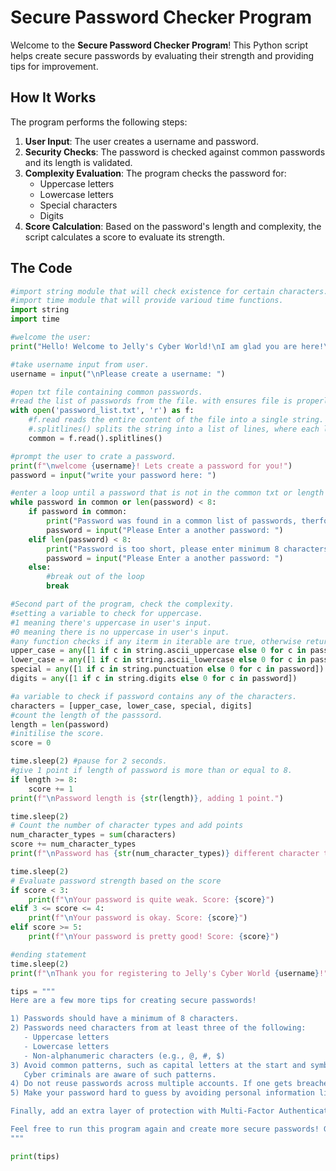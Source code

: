 # Secure Password Checker Program

Welcome to the **Secure Password Checker Program**! This Python script helps create secure passwords by evaluating their strength and providing tips for improvement.

## How It Works

The program performs the following steps:
1. **User Input**: The user creates a username and password.
2. **Security Checks**: The password is checked against common passwords and its length is validated.
3. **Complexity Evaluation**: The program checks the password for:
   - Uppercase letters
   - Lowercase letters
   - Special characters
   - Digits
4. **Score Calculation**: Based on the password's length and complexity, the script calculates a score to evaluate its strength.

## The Code

```python
#import string module that will check existence for certain characters.
#import time module that will provide varioud time functions. 
import string
import time

#welcome the user: 
print("Hello! Welcome to Jelly's Cyber World!\nI am glad you are here!\nBefore you can enter this world, Please a create a username and password!")

#take username input from user. 
username = input("\nPlease create a username: ")

#open txt file containing common passwords. 
#read the list of passwords from the file. with ensures file is properly closed. 
with open('password_list.txt', 'r') as f: 
    #f.read reads the entire content of the file into a single string.
    #.splitlines() splits the string into a list of lines, where each line corresponds to one entry in the file. 
    common = f.read().splitlines()

#prompt the user to crate a password. 
print(f"\nwelcome {username}! Lets create a password for you!")
password = input("write your password here: ")

#enter a loop until a password that is not in the common txt or length less than 8 is provided: 
while password in common or len(password) < 8:
    if password in common:
        print("Password was found in a common list of passwords, therfore not secure!")
        password = input("Please Enter a another password: ")
    elif len(password) < 8:
        print("Password is too short, please enter minimum 8 characters! :")
        password = input("Please Enter a another password: ")
    else: 
        #break out of the loop
        break 

#Second part of the program, check the complexity. 
#setting a variable to check for uppercase. 
#1 meaning there's uppercase in user's input.
#0 meaning there is no uppercase in user's input.
#any function checks if any iterm in iterable are true, otherwise return false. 
upper_case = any([1 if c in string.ascii_uppercase else 0 for c in password])
lower_case = any([1 if c in string.ascii_lowercase else 0 for c in password])
special = any([1 if c in string.punctuation else 0 for c in password])
digits = any([1 if c in string.digits else 0 for c in password])

#a variable to check if password contains any of the characters. 
characters = [upper_case, lower_case, special, digits]
#count the length of the passsord. 
length = len(password)
#initilise the score. 
score = 0 

time.sleep(2) #pause for 2 seconds. 
#give 1 point if length of password is more than or equal to 8. 
if length >= 8:
    score += 1
print(f"\nPassword length is {str(length)}, adding 1 point.")

time.sleep(2)
# Count the number of character types and add points
num_character_types = sum(characters)
score += num_character_types
print(f"\nPassword has {str(num_character_types)} different character types, adding {str(num_character_types)} points.")

time.sleep(2)
# Evaluate password strength based on the score
if score < 3:
    print(f"\nYour password is quite weak. Score: {score}")
elif 3 <= score <= 4:
    print(f"\nYour password is okay. Score: {score}")
elif score >= 5:
    print(f"\nYour password is pretty good! Score: {score}")

#ending statement
time.sleep(2)
print(f"\nThank you for registering to Jelly's Cyber World {username}!")

tips = """
Here are a few more tips for creating secure passwords!

1) Passwords should have a minimum of 8 characters.
2) Passwords need characters from at least three of the following:
   - Uppercase letters
   - Lowercase letters
   - Non-alphanumeric characters (e.g., @, #, $)
3) Avoid common patterns, such as capital letters at the start and symbols at the end.
   Cyber criminals are aware of such patterns.
4) Do not reuse passwords across multiple accounts. If one gets breached, your other accounts are in danger!
5) Make your password hard to guess by avoiding personal information like your name or birthday.

Finally, add an extra layer of protection with Multi-Factor Authentication (MFA)!

Feel free to run this program again and create more secure passwords! Goodbye.
"""

print(tips)

